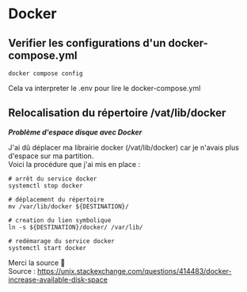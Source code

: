 # Docker

## Verifier les configurations d'un docker-compose.yml
```shell
docker compose config
```
Cela va interpreter le .env pour lire le docker-compose.yml
## Relocalisation du répertoire /vat/lib/docker

_**Problème d'espace disque avec Docker**_   

J'ai dû déplacer ma librairie docker (/vat/lib/docker) car je n'avais plus d'espace sur ma partition.  
Voici la procédure que j'ai mis en place :
```shell
# arrêt du service docker
systemctl stop docker

# déplacement du répertoire 
mv /var/lib/docker ${DESTINATION}/

# creation du lien symbolique
ln -s ${DESTINATION}/docker/ /var/lib/

# redémarage du service docker
systemctl start docker
```
Merci la source :ocean:  
Source : https://unix.stackexchange.com/questions/414483/docker-increase-available-disk-space
